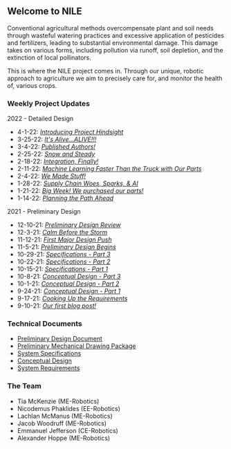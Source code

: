 ## Welcome to NILE

Conventional agricultural methods overcompensate plant and soil needs through wasteful watering practices and excessive application of pesticides and fertilizers, leading to substantial environmental damage. This damage takes on various forms, including pollution via runoff, soil depletion, and the extinction of local pollinators.

This is where the NILE project comes in. Through our unique, robotic approach to agriculture we aim to precisely care for, and monitor the health of, various crops.

### Weekly Project Updates

2022 - Detailed Design
- 4-1-22:   _[Introducing Project Hindsight](./blog/4-1-22.html)_
- 3-25-22:  _[It's Alive...ALIVE!!!](./blog/3-25-22.html)_
- 3-4-22:   _[Published Authors!](./blog/3-4-22.html)_
- 2-25-22:  _[Snow and Steady](./blog/2-25-22.html)_
- 2-18-22:  _[Integration, Finally!](./blog/2-18-22.html)_
- 2-11-22:  _[Machine Learning Faster Than the Truck with Our Parts](./blog/2-11-22.html)_
- 2-4-22:   _[We Made Stuff!](./blog/2-4-22.html)_
- 1-28-22:  _[Supply Chain Woes, Sparks, & AI](./blog/1-28-22.html)_
- 1-21-22:  _[Big Week! We purchased our parts!](./blog/1-21-22.html)_
- 1-14-22:  _[Planning the Path Ahead](./blog/1-14-22.html)_

2021 - Preliminary Design
- 12-10-21: _[Preliminary Design Review](./blog/12-10-21.html)_
- 12-3-21:  _[Calm Before the Storm](./blog/12-3-21.html)_
- 11-12-21: _[First Major Design Push](./blog/11-12-21.html)_
- 11-5-21:  _[Preliminary Design Begins](./blog/11-5-21.html)_
- 10-29-21: _[Specifications - Part 3](./blog/10-29-21.html)_
- 10-22-21: _[Specifications - Part 2](./blog/10-22-21.html)_
- 10-15-21: _[Specifications - Part 1](./blog/10-15-21.html)_
- 10-8-21:  _[Conceptual Design - Part 3](./blog/10-8-21.html)_
- 10-1-21:  _[Conceptual Design - Part 2](./blog/10-1-21.html)_
- 9-24-21:  _[Conceptual Design - Part 1](./blog/9-24-21.html)_
- 9-17-21:  _[Cooking Up the Requirements](./blog/9-17-21.html)_
- 9-10-21:  _[Our first blog post!](./blog/9-10-21.html)_

### Technical Documents

- [Preliminary Design Document](./assets/NILE_Preliminary_Design.pdf)
- [Preliminary Mechanical Drawing Package](./assets/NILE_Preliminary_Drawing_Package.pdf)
- [System Specifications](./assets/NILE_Specifications.pdf)
- [Conceptual Design](./assets/NILE_Conceptual_Design.pdf)
- [System Requirements](./assets/NILE_Requirements.pdf)

### The Team
- Tia McKenzie        (ME-Robotics)
- Nicodemus Phaklides (EE-Robotics)
- Lachlan McManus     (ME-Robotics)
- Jacob Woodruff      (ME-Robotics)
- Emmanuel Jefferson  (CE-Robotics)
- Alexander Hoppe     (ME-Robotics)

